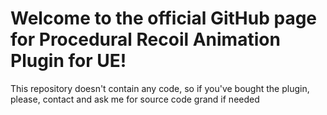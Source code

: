 # Welcome to the official GitHub page for Procedural Recoil Animation Plugin for UE!
This repository doesn't contain any code, so if you've bought the plugin, please, contact and ask me for source code grand if needed

